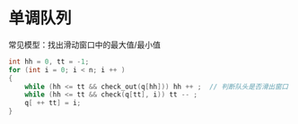 # 单调队列

常见模型：找出滑动窗口中的最大值/最小值

```cpp
int hh = 0, tt = -1;
for (int i = 0; i < n; i ++ )
{
	while (hh <= tt && check_out(q[hh])) hh ++ ;  // 判断队头是否滑出窗口
	while (hh <= tt && check(q[tt], i)) tt -- ;
	q[ ++ tt] = i;
}
```
